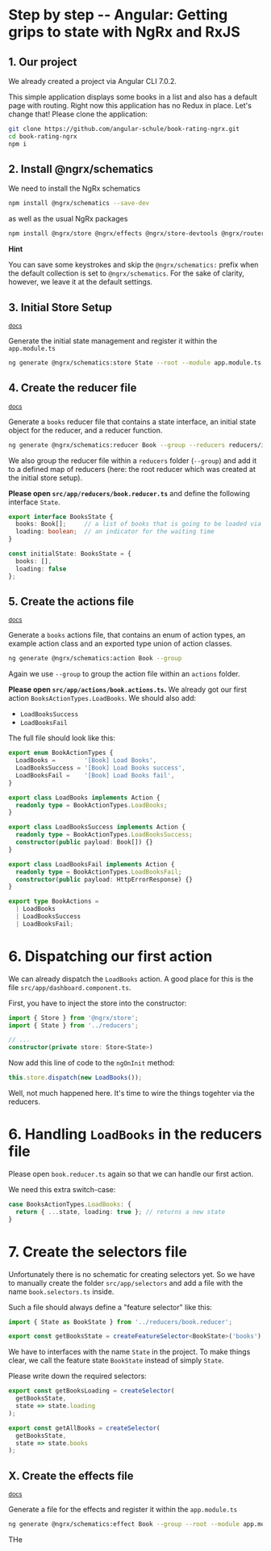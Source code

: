 # Step by step -- Angular: Getting grips to state with NgRx and RxJS



## 1. Our project

We already created a project via Angular CLI 7.0.2.

<!--
```sh
ng new book-rating --routing --style=scss --prefix=br
```
-->

This simple application displays some books in a list and also has a default page with routing.
Right now this application has no Redux in place.
Let's change that! Please clone the application:

```sh
git clone https://github.com/angular-schule/book-rating-ngrx.git
cd book-rating-ngrx
npm i
```



## 2. Install @ngrx/schematics

We need to install the NgRx schematics

```sh
npm install @ngrx/schematics --save-dev
```

as well as the usual NgRx packages

```sh
npm install @ngrx/store @ngrx/effects @ngrx/store-devtools @ngrx/router-store --save
```

__Hint__

You can save some keystrokes and skip the `@ngrx/schematics:` prefix when the default collection is set to `@ngrx/schematics`.
For the sake of clarity, however, we leave it at the default settings.



## 3. Initial Store Setup 

<small>[docs](https://github.com/ngrx/platform/blob/master/docs/schematics/store.md)</small>

Generate the initial state management and register it within the `app.module.ts`

```sh
ng generate @ngrx/schematics:store State --root --module app.module.ts
```



## 4. Create the reducer file

<small>[docs](https://github.com/ngrx/platform/blob/master/docs/schematics/reducer.md)</small>

Generate a `books` reducer file that contains a state interface,
an initial state object for the reducer, and a reducer function.

```sh
ng generate @ngrx/schematics:reducer Book --group --reducers reducers/index.ts
```

We also group the reducer file within a `reducers` folder (`--group`)
and add it to a defined map of reducers (here: the root reducer which was created at the initial store setup).

__Please open `src/app/reducers/book.reducer.ts`__ and define the following interface `State`.

```ts
export interface BooksState {
  books: Book[];     // a list of books that is going to be loaded via HTTP
  loading: boolean;  // an indicator for the waiting time
}

const initialState: BooksState = {
  books: [],
  loading: false
};
```



## 5. Create the actions file

<small>[docs](https://github.com/ngrx/platform/blob/master/docs/schematics/action.md)</small>

Generate a `books` actions file, that contains an enum of action types,
an example action class and an exported type union of action classes.

```sh
ng generate @ngrx/schematics:action Book --group
```

Again we use `--group` to group the action file within an `actions` folder.


__Please open `src/app/actions/book.actions.ts`.__
We already got our first action `BooksActionTypes.LoadBooks`. 
We should also add:

* `LoadBooksSuccess`
* `LoadBooksFail`

The full file should look like this:

```ts
export enum BookActionTypes {
  LoadBooks =        '[Book] Load Books',
  LoadBooksSuccess = '[Book] Load Books success',
  LoadBooksFail =    '[Book] Load Books fail',
}

export class LoadBooks implements Action {
  readonly type = BookActionTypes.LoadBooks;
}

export class LoadBooksSuccess implements Action {
  readonly type = BookActionTypes.LoadBooksSuccess;
  constructor(public payload: Book[]) {}
}

export class LoadBooksFail implements Action {
  readonly type = BookActionTypes.LoadBooksFail;
  constructor(public payload: HttpErrorResponse) {}
}

export type BookActions =
  | LoadBooks
  | LoadBooksSuccess
  | LoadBooksFail;
```



# 6. Dispatching our first action

We can already dispatch the `LoadBooks` action.
A good place for this is the file `src/app/dashboard.component.ts`.

First, you have to inject the store into the constructor:

```ts
import { Store } from '@ngrx/store';
import { State } from '../reducers';

// ...
constructor(private store: Store<State>)
```

Now add this line of code to the `ngOnInit` method:

```ts
this.store.dispatch(new LoadBooks());
```

Well, not much happened here.
It's time to wire the things togehter via the reducers.



# 6. Handling `LoadBooks` in the reducers file

Please open `book.reducer.ts` again so that we can handle our first action.

We need this extra switch-case:

```ts
case BooksActionTypes.LoadBooks: {
  return { ...state, loading: true }; // returns a new state
}
```



# 7. Create the selectors file 

Unfortunately there is no schematic for creating selectors yet.
So we have to manually create the folder `src/app/selectors` and add a file with the name `book.selectors.ts` inside.

Such a file should always define a "feature selector" like this:

```ts
import { State as BookState } from '../reducers/book.reducer';

export const getBooksState = createFeatureSelector<BookState>('books');
```

We have to interfaces with the name `State` in the project.
To make things clear, we call the feature state `BookState` instead of simply `State`.

Please write down the required selectors:

```ts
export const getBooksLoading = createSelector(
  getBooksState,
  state => state.loading
);

export const getAllBooks = createSelector(
  getBooksState,
  state => state.books
);
```

## X. Create the effects file

<small>[docs](https://github.com/ngrx/platform/blob/master/docs/schematics/effect.md)</small>

Generate a file for the effects and register it within the `app.module.ts`

```sh
ng generate @ngrx/schematics:effect Book --group --root --module app.module.ts
```

THe 
